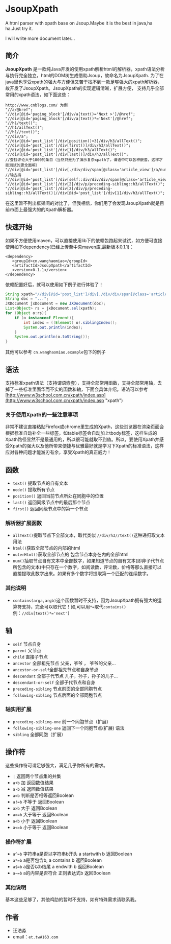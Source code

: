 JsoupXpath
==========

A html parser with xpath base on Jsoup.Maybe it is the best in java,ha ha.Just try it.

I will write more document later...

## 简介 ##

**JsoupXpath** 是一款纯Java开发的使用xpath解析html的解析器，xpath语法分析与执行完全独立，html的DOM树生成借助Jsoup，故命名为JsoupXpath.
为了在java里也享受xpath的强大与方便但又苦于找不到一款足够强大的xpath解析器，故开发了JsoupXpath。JsoupXpath的实现逻辑清晰，扩展方便，
支持几乎全部常用的xpath语法，如下面这些：
```
http://www.cnblogs.com/ 为例
"//a/@href";
"//div[@id='paging_block']/div/a[text()='Next >']/@href";
"//div[@id='paging_block']/div/a[text()*='Next']/@href";
"//h1/text()";
"//h1/allText()";
"//h1//text()";
"//div/a";
"//div[@id='post_list']/div[position()<3]/div/h3/allText()";
"//div[@id='post_list']/div[first()]/div/h3/allText()";
"//div[@id='post_list']/div[1]/div/h3/allText()";
"//div[@id='post_list']/div[last()]/div/h3/allText()";
//查找评论大于1000的条目（当然只是为了演示复杂xpath了，谓语中可以各种嵌套，这样才能测试的更全面嘛）
"//div[@id='post_list']/div[./div/div/span[@class='article_view']/a/num()>1000]/div/h3/allText()";
//轴支持
"//div[@id='post_list']/div[self::div/div/div/span[@class='article_view']/a/num()>1000]/div/h3/allText()";
"//div[@id='post_list']/div[2]/div/p/preceding-sibling::h3/allText()";
"//div[@id='post_list']/div[2]/div/p/preceding-sibling::h3/allText()|//div[@id='post_list']/div[1]/div/h3/allText()";
``` 

在这里暂不列出框架间的对比了，但我相信，你们用了会发现JsoupXpath就是目前市面上最强大的的Xpath解析器。
 
## 快速开始 ##

如果不方便使用maven，可以直接使用lib下的依赖包跑起来试试，如方便可直接使用如下dependency(已经上传至中央maven库,最新版本0.1.1)：
```
<dependency>
   <groupId>cn.wanghaomiao</groupId>
   <artifactId>JsoupXpath</artifactId>
   <version>0.1.1</version>
</dependency>
```

依赖配置好后，就可以使用如下例子进行体验了！

```java
String xpath="//div[@id='post_list']/div[./div/div/span[@class='article_view']/a/num()>1000]/div/h3/allText()";
String doc = "...";
JXDocument jxDocument = new JXDocument(doc);
List<Object> rs = jxDocument.sel(xpath);
for (Object o:rs){
	if (o instanceof Element){
		int index = ((Element) o).siblingIndex();
		System.out.println(index);
	}
	System.out.println(o.toString());
}
```
其他可以参考 `cn.wanghaomiao.example`包下的例子

## 语法 ##

支持标准xpath语法（支持谓语嵌套），支持全部常用函数，支持全部常用轴，去掉了一些标准里面华而不实的函数和轴，下面会具体介绍。语法可以参考[http://www.w3school.com.cn/xpath/index.asp](http://www.w3school.com.cn/xpath/index.asp "xpath")

### 关于使用Xpath的一些注意事项 ####

非常不建议直接粘贴Firefox或chrome里生成的Xpath，这些浏览器在渲染页面会根据标准自动补全一些标签，如table标签会自动加上tbody标签，这样生成的Xpath路径显然不是最通用的，所以很可能就取不到值。所以，要使用Xpath并感受Xpath的强大以及他所带来便捷与优雅最好就是学习下Xpath的标准语法，这样应对各种问题才能游刃有余，享受Xpath的真正威力！

## 函数 ##

- `text()` 提取节点的自有文本
- `node()` 提取所有节点
- `position()` 返回当前节点所处在同胞中的位置
- `last()` 返回同级节点中的最后那个节点
- `first()` 返回同级节点中的第一个节点

### 解析器扩展函数 ###
- `allText()`提取节点下全部文本，取代类似 `//div/h3//text()`这种递归取文本用法
- `html()`获取全部节点的内部的html
- `outerHtml()`获取全部节点的 包含节点本身在内的全部html
- `num()`抽取节点自有文本中全部数字，如果知道节点的自有文本(即非子代节点所包含的文本)中只存在一个数字，如阅读数，评论数，价格等那么直接可以直接提取此数字出来。如果有多个数字将提取第一个匹配的连续数字。

### 其他说明 ###
- `contains(arga,argb)`这个函数暂时不支持，因为JsoupXpath拥有强大的运算符支持，完全可以取代它！如,可以用`*=`取代`contains()` 例：`//div[text()*='next']`

## 轴 ##
- `self` 节点自身
- `parent` 父节点
- `child` 直接子节点
- `ancestor` 全部祖先节点 父亲，爷爷 ， 爷爷的父亲...
- `ancestor-or-self`全部祖先节点和自身节点
- `descendant` 全部子代节点 儿子，孙子，孙子的儿子...
- `descendant-or-self` 全部子代节点和自身
- `preceding-sibling` 节点前面的全部同胞节点
- `following-sibling` 节点后面的全部同胞节点

### 轴实用扩展 ###
- `preceding-sibling-one` 前一个同胞节点（扩展）
- `following-sibling-one` 返回下一个同胞节点(扩展) 语法 
- `sibling` 全部同胞（扩展）

## 操作符 ##
这些操作符可谓足够强大，满足几乎你所有的需求。

- `|` 返回两个节点集的并集
- `a+b` 加 返回数值结果
- `a-b` 减 返回数值结果
- `a=b` 判断是否相等返回Boolean
- `a!=b` 不等于 返回Boolean
- `a>b` 大于 返回Boolean
- `a>=b` 大于等于 返回Boolean
- `a<b` 小于 返回Boolean
- `a<=b` 小于等于 返回Boolean 

### 操作符扩展 ###
- `a^=b` 字符串a是否以字符串b开头 a startwith b 返回Boolean
- `a*=b` a是否包含b, a contains b 返回Boolean
- `a$=b` a是否以b结尾 a endwith b 返回Boolean
- `a~=b` a的内容是否符合 正则表达式b 返回Boolean

### 其他说明 ###
基本这些足够了，其他鸡肋的暂时不支持，如有特殊需求请联系我。

## 作者 ##
- 汪浩淼
- email：`et.tw#163.com`